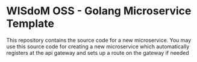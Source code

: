 # WISdoM OSS - Golang Microservice Template

This repository contains the source code for a new microservice. You may use this source code
for creating a new microservice which automatically registers at the api gateway and sets up
a route on the gateway if needed
